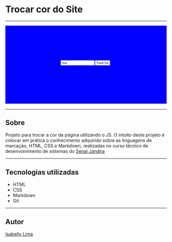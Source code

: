# Trocar cor do Site

--- 

![](./img.PNG)

---

## Sobre
Projeto para trocar a cor da página utilizando o JS. O intuito deste projeto é colocar em prática o conhecimento adquirido sobre as linguagens de marcação, HTML, CSS e Markdown, realizadas no curso técnico de desenvolvimento de sistemas do [Senai Jandira](./https://sp.senai.br/unidade/jandira/)

---

## Tecnologias utilizadas
- HTML 
- CSS 
- Markdown 
- Git

--- 

## Autor
[Isabelly Lima](https://www.linkedin.com/in/isabelly-silva-182a99349/)
